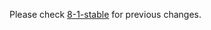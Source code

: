 
Please check [8-1-stable](https://github.com/rails/rails/blob/8-1-stable/activestorage/CHANGELOG.md) for previous changes.
